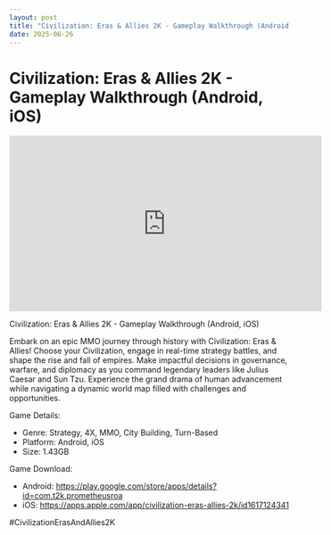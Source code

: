 ```yaml
---
layout: post
title: "Civilization: Eras & Allies 2K - Gameplay Walkthrough (Android, iOS)"
date: 2025-06-26
---
```


<h1>Civilization: Eras & Allies 2K - Gameplay Walkthrough (Android, iOS)</h1>

<iframe width="560" height="315" src="https://www.youtube.com/embed/qeR1ZgAelG8" frameborder="0" allowfullscreen></iframe>

<p>Civilization: Eras & Allies 2K - Gameplay Walkthrough (Android, iOS)

Embark on an epic MMO journey through history with Civilization: Eras & Allies! Choose your Civilization, engage in real-time strategy battles, and shape the rise and fall of empires. Make impactful decisions in governance, warfare, and diplomacy as you command legendary leaders like Julius Caesar and Sun Tzu. Experience the grand drama of human advancement while navigating a dynamic world map filled with challenges and opportunities.

Game Details:

- Genre: Strategy, 4X, MMO, City Building, Turn-Based
- Platform: Android, iOS
- Size: 1.43GB

Game Download:

- Android: https://play.google.com/store/apps/details?id=com.t2k.prometheusroa
- iOS: https://apps.apple.com/app/civilization-eras-allies-2k/id1617124341

#CivilizationErasAndAllies2K</p>
